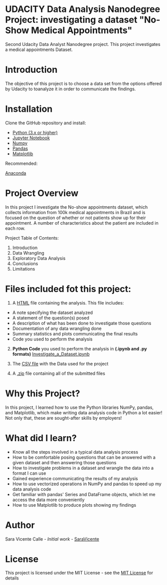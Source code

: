 # UDACITY Data Analysis Nanodegree Project: investigating a dataset "No-Show Medical Appointments"
Second Udacity Data Analyst Nanodegree project. This project investigates a medical appointments Dataset.

# Introduction
The objective of this project is to choose a data set from the options offered by Udacity to toanalyze it in order to communicate the findings.

# Installation
Clone the GitHub repository and install: 

- [Python (3.x or higher)](https://www.python.org/downloads/)
- [Jupyter Notebook](https://jupyter.org/)
- [Numpy](https://numpy.org/)
- [Pandas](https://pandas.pydata.org/)
- [Matplotlib](https://matplotlib.org/)

Recommended:

[Anaconda](https://www.anaconda.com/distribution/#download-section)

# Project Overview
In this project I investigate the No-show appointments dataset, which collects information from 100k medical appointments in Brazil and is focused on the question of whether or not patients show up for their appointment. A number of characteristics about the patient are included in each row.

Project Table of Contents:
1. Introduction
2. Data Wrangling
3. Exploratory Data Analysis
4. Conclusions
5. Limitations

# Files included fot this project: 

1. A [HTML](https://github.com/SaraVicente/Udacity_Project2_Investigate_a_Dataset/blob/add-license-1-1/Investigate_a_Dataset.html) file containing the analysis. This file includes:
  - A note specifying the dataset analyzed
  - A statement of the question(s) posed
  - A description of what has been done to investigate those questions
  - Documentation of any data wrangling done
  - Summary statistics and plots communicating the final results
  - Code you used to perform the analysis

2. **Python Code** you used to perform the analysis in **(.ipynb and .py formats)** [Investigate_a_Dataset.ipynb](https://github.com/SaraVicente/Udacity_Project2_Investigate_a_Dataset/blob/master/Investigate_a_Dataset.ipynb)

3. The [CSV file](https://github.com/SaraVicente/Udacity_Project2_Investigate_a_Dataset/blob/master/noshowappointments-kagglev2-may-2016.csv) with the Data used for the project 

4. A [.zip](https://github.com/SaraVicente/Udacity_Project2_Investigate_a_Dataset/blob/master/submit-4c963c0e-d39d-4f48-addb-31bcf708f5cf.zip) file containing all of the submitted files

# Why this Project?
In this project, I learned how to use the Python libraries NumPy, pandas, and Matplotlib, which make writing data analysis code in Python a lot easier! Not only that, these are sought-after skills by employers!

# What did I learn?

 - Know all the steps involved in a typical data analysis process
 - How to be comfortable posing questions that can be answered with a given dataset and then answering those questions
 - How to investigate problems in a dataset and wrangle the data into a format I can use
 - Gained experience communicating the results of my analysis
 - How to use vectorized operations in NumPy and pandas to speed up my data analysis code
 - Get familiar with pandas' Series and DataFrame objects, which let me access the data more conveniently
 - How to use Matplotlib to produce plots showing my findings

# Author
Sara Vicente Calle - *Initial work* - [SaraVicente](https://github.com/SaraVicente)


# License 
This project is licensed under the MIT License - see the  [MIT License](https://github.com/SaraVicente/Udacity_Project2_Investigate_a_Dataset/blob/master/LICENSE) for details

